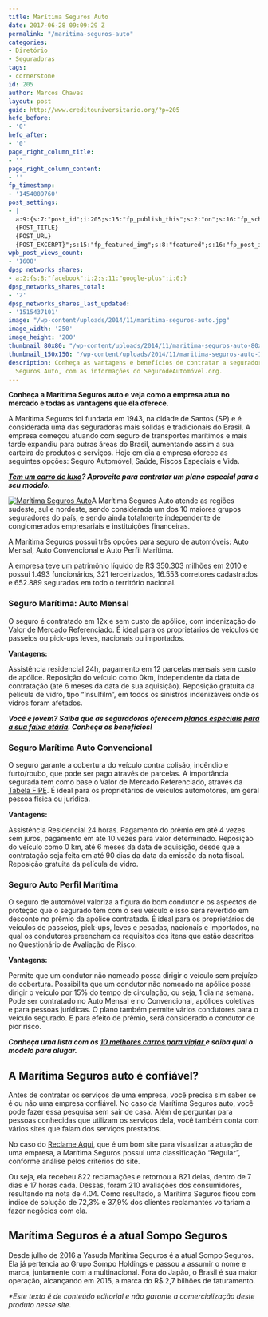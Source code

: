 ```yaml
---
title: Marítima Seguros Auto
date: 2017-06-28 09:09:29 Z
permalink: "/maritima-seguros-auto"
categories:
- Diretório
- Seguradoras
tags:
- cornerstone
id: 205
author: Marcos Chaves
layout: post
guid: http://www.creditouniversitario.org/?p=205
hefo_before:
- '0'
hefo_after:
- '0'
page_right_column_title:
- ''
page_right_column_content:
- ''
fp_timestamp:
- '1454009760'
post_settings:
- |
  a:9:{s:7:"post_id";i:205;s:15:"fp_publish_this";s:2:"on";s:16:"fp_schedule_this";s:3:"yes";s:11:"fp_datetime";s:16:"2016/01/28 16:36";s:18:"fp_timezone_offset";s:3:"180";s:8:"msg_body";s:66:"Novo post no {SITE_NAME}
  {POST_TITLE}
  {POST_URL}
  {POST_EXCERPT}";s:15:"fp_featured_img";s:8:"featured";s:16:"fp_post_img_text";s:0:"";s:5:"pages";a:2:{i:0;s:3:"own";i:1;s:15:"520743491417556";}}
wpb_post_views_count:
- '1608'
dpsp_networks_shares:
- a:2:{s:8:"facebook";i:2;s:11:"google-plus";i:0;}
dpsp_networks_shares_total:
- '2'
dpsp_networks_shares_last_updated:
- '1515437101'
image: "/wp-content/uploads/2014/11/maritima-seguros-auto.jpg"
image_width: '250'
image_height: '200'
thumbnail_80x80: "/wp-content/uploads/2014/11/maritima-seguros-auto-80x80.jpg"
thumbnail_150x150: "/wp-content/uploads/2014/11/maritima-seguros-auto-150x150.jpg"
description: Conheça as vantagens e benefícios de contratar a seguradora Marítima
  Seguros Auto, com as informações do SegurodeAutomóvel.org.
---
```


**Conheça a Marítima Seguros auto e veja como a empresa atua no mercado e todas as vantagens que ela oferece.**

A Marítima Seguros foi fundada em 1943, na cidade de Santos (SP) e é considerada uma das seguradoras mais sólidas e tradicionais do Brasil. A empresa começou atuando com seguro de transportes marítimos e mais tarde expandiu para outras áreas do Brasil, aumentando assim a sua carteira de produtos e serviços. Hoje em dia a empresa oferece as seguintes opções: Seguro Automóvel, Saúde, Riscos Especiais e Vida.

_**<a href="/seguro-auto-carros-de-luxo" target="_blank" rel="noopener noreferrer">Tem um carro de luxo</a>? Aproveite para contratar um plano especial para o seu modelo.**_

[<img class="wp-image-3474 size-medium alignleft" title="Marítima Seguros Auto" src="/wp-content/uploads/2014/11/maritima-seguros-auto-250x200.jpg" alt="Marítima Seguros Auto" width="250" height="200" srcset="/wp-content/uploads/2014/11/maritima-seguros-auto.jpg 250w, /wp-content/uploads/2014/11/maritima-seguros-auto-120x96.jpg 120w" sizes="(max-width: 250px) 100vw, 250px" />](/wp-content/uploads/2014/11/maritima-seguros-auto.jpg)A Marítima Seguros Auto atende as regiões sudeste, sul e nordeste, sendo considerada um dos 10 maiores grupos seguradores do país, e sendo ainda totalmente independente de conglomerados empresariais e instituições financeiras.

A Marítima Seguros possui três opções para seguro de automóveis: Auto Mensal, Auto Convencional e Auto Perfil Marítima.

A empresa teve um patrimônio líquido de R$ 350.303 milhões em 2010 e possui 1.493 funcionários, 321 terceirizados, 16.553 corretores cadastrados e 652.889 segurados em todo o território nacional.

### Seguro Marítima: Auto Mensal

O seguro é contratado em 12x e sem custo de apólice, com indenização do Valor de Mercado Referenciado. É ideal para os proprietários de veículos de passeios ou pick-ups leves, nacionais ou importados.

**Vantagens:**

Assistência residencial 24h, pagamento em 12 parcelas mensais sem custo de apólice. Reposição do veículo como 0km, independente da data de contratação (até 6 meses da data de sua aquisição). Reposição gratuita da película de vidro, tipo “Insulfilm”, em todos os sinistros indenizáveis onde os vidros foram afetados.

_**Você é jovem? Saiba que as seguradoras oferecem <a href="/seguro-auto-jovem" target="_blank" rel="noopener noreferrer">planos especiais para a sua faixa etária</a>. Conheça os benefícios!**_

### Seguro Marítima Auto Convencional

O seguro garante a cobertura do veículo contra colisão, incêndio e furto/roubo, que pode ser pago através de parcelas. A importância segurada tem como base o Valor de Mercado Referenciado, através da <a href="http://veiculos.fipe.org.br/" target="_blank" rel="noopener noreferrer">Tabela FIPE</a>. É ideal para os proprietários de veículos automotores, em geral pessoa física ou jurídica.

**Vantagens:**

Assistência Residencial 24 horas. Pagamento do prêmio em até 4 vezes sem juros, pagamento em até 10 vezes para valor determinado. Reposição do veículo como 0 km, até 6 meses da data de aquisição, desde que a contratação seja feita em até 90 dias da data da emissão da nota fiscal. Reposição gratuita da película de vidro.

### Seguro Auto Perfil Marítima

O seguro de automóvel valoriza a figura do bom condutor e os aspectos de proteção que o segurado tem com o seu veículo e isso será revertido em desconto no prêmio da apólice contratada. É ideal para os proprietários de veículos de passeios, pick-ups, leves e pesadas, nacionais e importados, na qual os condutores preencham os requisitos dos itens que estão descritos no Questionário de Avaliação de Risco.

**Vantagens:**

Permite que um condutor não nomeado possa dirigir o veículo sem prejuízo de cobertura. Possibilita que um condutor não nomeado na apólice possa dirigir o veículo por 15% do tempo de circulação, ou seja<ins cite="mailto:erico136" datetime="2011-10-27T18:46">,</ins> 1 dia na semana. Pode ser contratado no Auto Mensal e no Convencional, apólices coletivas e para pessoas jurídicas. O plano também permite vários condutores para o veículo segurado. E para efeito de prêmio, será considerado o condutor de pior risco.

_**Conheça uma lista com os <a href="/quais-os-10-melhores-carros-para-viagem" target="_blank" rel="noopener noreferrer">10 melhores carros para viajar </a>e saiba qual o modelo para alugar.**_

## A Marítima Seguros auto é confiável?

Antes de contratar os serviços de uma empresa, você precisa sim saber se é ou não uma empresa confiável. No caso da Marítima Seguros auto, você pode fazer essa pesquisa sem sair de casa. Além de perguntar para pessoas conhecidas que utilizam os serviços dela, você também conta com vários sites que falam dos serviços prestados.

No caso do <a href="https://www.reclameaqui.com.br/empresa/sompo-seguros-yasuda-maritima-seguros/" target="_blank" rel="noopener noreferrer">Reclame Aqui</a>, que é um bom site para visualizar a atuação de uma empresa, a Marítima Seguros possui uma classificação “Regular”, conforme análise pelos critérios do site.

Ou seja, ela recebeu 822 reclamações e retornou a 821 delas, dentro de 7 dias e 17 horas cada. Dessas, foram 210 avaliações dos consumidores, resultando na nota de 4.04. Como resultado, a Marítima Seguros ficou com índice de solução de 72,3% e 37,9% dos clientes reclamantes voltariam a fazer negócios com ela.

## Marítima Seguros é a atual Sompo Seguros

Desde julho de 2016 a Yasuda Marítima Seguros é a atual Sompo Seguros. Ela já pertencia ao Grupo Sompo Holdings e passou a assumir o nome e marca, juntamente com a multinacional. Fora do Japão, o Brasil é sua maior operação, alcançando em 2015, a marca do R$ 2,7 bilhões de faturamento.

_*Este texto é de conteúdo editorial e não garante a comercialização deste produto nesse site._